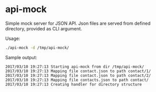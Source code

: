 # api-mock
Simple mock server for JSON API. Json files are served from defined directory, provided as CLI argument. 

Usage:
```bash
./api-mock -d /tmp/api-mock/
```
Sample output:
```
2017/03/10 19:27:13 Starting api-mock from dir /tmp/api-mock/
2017/03/10 19:27:13 Mapping file contact.json to path contact/1/
2017/03/10 19:27:13 Mapping file contact.json to path contact/2/
2017/03/10 19:27:13 Mapping file contacts.json to path contact/
2017/03/10 19:27:13 Creating handler for directory structure
```
